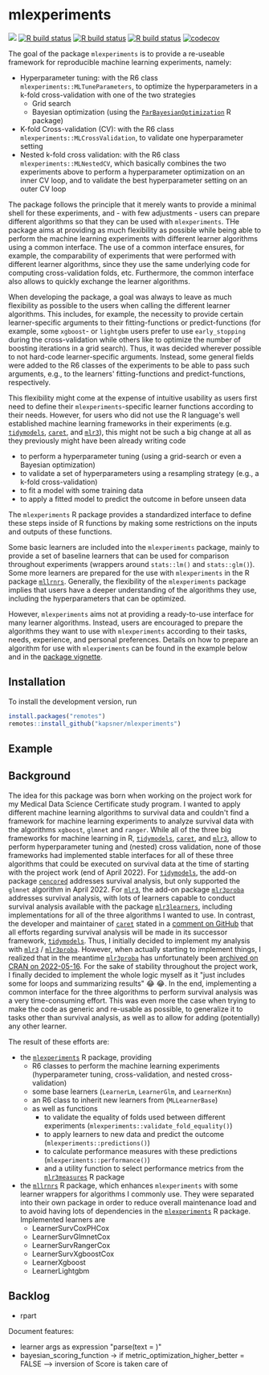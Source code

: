 # mlexperiments

<!-- badges: start -->
[![](https://img.shields.io/badge/lifecycle-experimental-orange.svg)](https://lifecycle.r-lib.org/articles/stages.html#experimental)
[![R build status](https://github.com/kapsner/mlexperiments/workflows/R%20CMD%20Check%20via%20{tic}/badge.svg?branch=main)](https://github.com/kapsner/mlexperiments/actions)
[![R build status](https://github.com/kapsner/mlexperiments/workflows/lint/badge.svg?branch=main)](https://github.com/kapsner/mlexperiments/actions)
[![R build status](https://github.com/kapsner/mlexperiments/workflows/test-coverage/badge.svg?branch=main)](https://github.com/kapsner/mlexperiments/actions)
[![codecov](https://codecov.io/gh/kapsner/mlexperiments/branch/main/graph/badge.svg?branch=main)](https://app.codecov.io/gh/kapsner/mlexperiments)
<!-- badges: end -->

The goal of the package `mlexperiments` is to provide a re-useable framework for reproducible machine learning experiments, namely:

* Hyperparameter tuning: with the R6 class `mlexperiments::MLTuneParameters`, to optimize the hyperparameters in a k-fold cross-validation with one of the two strategies
  + Grid search
  + Bayesian optimization (using the [`ParBayesianOptimization`](https://github.com/AnotherSamWilson/ParBayesianOptimization) R package)
* K-fold Cross-validation (CV): with the R6 class `mlexperiments::MLCrossValidation`, to validate one hyperparameter setting
* Nested k-fold cross validation: with the R6 class `mlexperiments::MLNestedCV`, which basically combines the two experiments above to perform a hyperparameter optimization on an inner CV loop, and to validate the best hyperparameter setting on an outer CV loop

The package follows the principle that it merely wants to provide a minimal shell for these experiments, and - with few adjustments - users can prepare different algorithms so that they can be used with `mlexperiments`. THe package aims at providing as much flexibility as possible while being able to perform the machine learning experiments with different learner algorithms using a common interface. The use of a common interface ensures, for example, the comparability of experiments that were performed with different learner algorithms, since they use the same underlying code for computing cross-validation folds, etc. Furthermore, the common interface also allows to quickly exchange the learner algorithms.

When developing the package, a goal was always to leave as much flexibility as possible to the users when calling the different learner algorithms. This includes, for example, the necessity to provide certain learner-specific arguments to their fitting-functions or predict-functions (for example, some `xgboost`- or `lightgbm` users prefer to use `early_stopping` during the cross-validation while others like to optimize the number of boosting iterations in a grid search).
Thus, it was decided wherever possible to not hard-code learner-specific arguments. Instead, some general fields were added to the R6 classes of the experiments to be able to pass such arguments, e.g., to the learners' fitting-functions and predict-functions, respectively.

This flexibility might come at the expense of intuitive usability as users first need to define their `mlexperiments`-specific learner functions according to their needs. However, for users who did not use the R language's well established machine learning frameworks in their experiments (e.g. [`tidymodels`](https://www.tidymodels.org/), [`caret`](https://topepo.github.io/caret/), and [`mlr3`](https://mlr3.mlr-org.com/)), this might not be such a big change at all as they previously might have been already writing code

* to perform a hyperparameter tuning (using a grid-search or even a Bayesian optimization)
* to validate a set of hyperparameters using a resampling strategy (e.g., a k-fold cross-validation)
* to fit a model with some training data
* to apply a fitted model to predict the outcome in before unseen data

The `mlexperiments` R package provides a standardized interface to define these steps inside of R functions by making some restrictions on the inputs and outputs of these functions.

Some basic learners are included into the `mlexperiments` package, mainly to provide a set of baseline learners that can be used for comparison throughout experiments (wrappers around `stats::lm()` and `stats::glm()`). Some more learners are prepared for the use with `mlexperiments` in the R package [`mllrnrs`](https://github.com/kapsner/mllrnrs). Generally, the flexibility of the `mlexperiments` package implies that users have a deeper understanding of the algorithms they use, including the hyperparameters that can be optimized.

However, `mlexperiments` aims not at providing a ready-to-use interface for many learner algorithms. Instead, users are encouraged to prepare the algorithms they want to use with `mlexperiments` according to their tasks, needs, experience, and personal preferences.
Details on how to prepare an algorithm for use with `mlexperiments` can be found in the example below and in the [package vignette](vignettes/mlexperiments_starter.Rmd).

## Installation

To install the development version, run

```r
install.packages("remotes")
remotes::install_github("kapsner/mlexperiments")
```

## Example


## Background

The idea for this package was born when working on the project work for my Medical Data Science Certificate study program. I wanted to apply different machine learning algorithms to survival data and couldn't find a framework for machine learning experiments to analyze survival data with the algorithms `xgboost`, `glmnet` and `ranger`. While all of the three big frameworks for machine learning in R, [`tidymodels`](https://www.tidymodels.org/), [`caret`](https://topepo.github.io/caret/), and [`mlr3`](https://mlr3.mlr-org.com/), allow to perform hyperparameter tuning and (nested) cross validation, none of those frameworks had implemented stable interfaces for all of these three algorithms that could be executed on survival data at the time of starting with the project work (end of April 2022).
For [`tidymodels`](https://www.tidymodels.org/), the add-on package [`cencored`](https://censored.tidymodels.org/) addresses survival analysis, but only supported the `glmnet` algorithm in April 2022.
For [`mlr3`](https://mlr3.mlr-org.com/), the add-on package [`mlr3proba`](https://github.com/mlr-org/mlr3proba) addresses survival analysis, with lots of learners capable to conduct survival analysis available with the package [`mlr3learners`](https://mlr3extralearners.mlr-org.com/articles/learners/test_overview.html), including implementations for all of the three algorithms I wanted to use.
In contrast, the developer and maintainer of [`caret`](https://topepo.github.io/caret/) stated in a [comment on GitHub](https://github.com/topepo/caret/issues/959) that all efforts regarding survival analysis will be made in its successor framework, [`tidymodels`](https://www.tidymodels.org/).
Thus, I initially decided to implement my analysis with [`mlr3`](https://mlr3.mlr-org.com/) / [`mlr3proba`](https://github.com/mlr-org/mlr3proba).
However, when actually starting to implement things, I realized that in the meantime [`mlr3proba`](https://github.com/mlr-org/mlr3proba) has unfortunately been [archived on CRAN on 2022-05-16](https://cran.r-project.org/web/packages/mlr3proba/index.html).
For the sake of stability throughout the project work, I finally decided to implement the whole logic myself as it "just includes some for loops and summarizing results" :joy: :joy:.
In the end, implementing a common interface for the three algorithms to perform survival analysis was a very time-consuming effort.
This was even more the case when trying to make the code as generic and re-usable as possible, to generalize it to tasks other than survival analysis, as well as to allow for adding (potentially) any other learner.

The result of these efforts are:

* the [`mlexperiments`](https://github.com/kapsner/mlexperiments) R package, providing
  + R6 classes to perform the machine learning experiments (hyperparameter tuning, cross-validation, and nested cross-validation)
  + some base learners (`LearnerLm`, `LearnerGlm`, and `LearnerKnn`)
  + an R6 class to inherit new learners from (`MLLearnerBase`)
  + as well as functions
    - to validate the equality of folds used between different experiments (`mlexperiments::validate_fold_equality()`)
    - to apply learners to new data and predict the outcome (`mlexperiments::predictions()`)
    - to calculate performance measures with these predictions (`mlexperiments::performance()`)
    - and a utility function to select performance metrics from the [`mlr3measures`](https://cran.r-project.org/web/packages/mlr3measures/index.html) R package
* the [`mllrnrs`](https://github.com/kapsner/mllrnrs) R package, which enhances `mlexperiments` with some learner wrappers for algorithms I commonly use. They were separated into their own package in order to reduce overall maintenance load and to avoid having lots of dependencies in the [`mlexperiments`](https://github.com/kapsner/mlexperiments) R package. Implemented learners are
  + LearnerSurvCoxPHCox
  + LearnerSurvGlmnetCox
  + LearnerSurvRangerCox
  + LearnerSurvXgboostCox
  + LearnerXgboost
  + LearnerLightgbm

## Backlog

- rpart

Document features:
- learner args as expression "parse(text = )"
- bayesian_scoring_function -> if metric_optimization_higher_better = FALSE --> inversion of Score is taken care of

